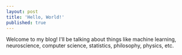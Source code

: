 ```yaml
---
layout: post
title: 'Hello, World!'
published: true
---
```


Welcome to my blog! I'll be talking about things like machine learning, neuroscience, computer science, statistics, philosophy, physics, etc.